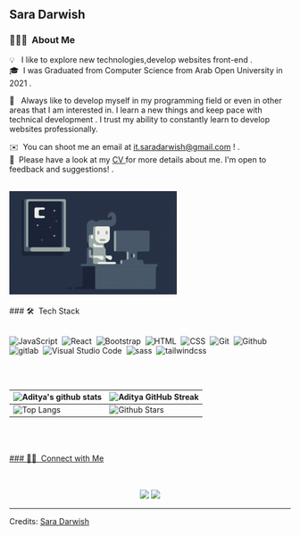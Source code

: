 <!-- ![Aditya Vikram Singh Banner]()
 -->
 
<h2> Sara  Darwish </h2>

<!-- ## 👋 &nbsp;Hey there! I'm Aditya -->

### 👨🏻‍💻 &nbsp;About Me

💡 &nbsp; I like to explore new technologies,develop websites front-end .\
🎓&nbsp; I was Graduated from Computer Science from Arab Open University in 2021 .



🌱 &nbsp; Always like to develop myself in my programming field or even in other areas that I am interested in. I learn a new things and keep pace with technical development . I trust my ability to constantly learn to develop websites professionally.  

<!-- 🌱 &nbsp;I'm on track for learning more about Artificial Intelligence, React, and DB .\ -->
<!-- ✍️ &nbsp;In my spare time,I pursue front end web design, foreign language learning and photography as hobbies'side business' . <br> -->
✉️ &nbsp;You can shoot me an email at it.saradarwish@gmail.com ! .\
📄 &nbsp;Please have a look at my <a href="https://drive.google.com/file/d/1dzjcddVJs6JDV85Dvooeptpgs9LqpJGF/view?usp=sharing"> CV </a>
for more details about me. I'm open to feedback and suggestions! .

<br>
<img alt="sara" src="https://raw.githubusercontent.com/AVS1508/AVS1508/master/assets/Night-Coding.gif" > 
<br>
<br>
### 🛠 &nbsp;Tech Stack
<br><br>

![JavaScript](https://img.shields.io/badge/-JavaScript-05122A?style=flat&logo=javascript)&nbsp;
![React](https://img.shields.io/badge/-React-05122A?style=flat&logo=react)&nbsp;
![Bootstrap](https://img.shields.io/badge/-Bootstrap-05122A?style=flat&logo=bootstrap&logoColor=563D7C)&nbsp;
![HTML](https://img.shields.io/badge/-HTML-05122A?style=flat&logo=HTML5)&nbsp;
![CSS](https://img.shields.io/badge/-CSS-05122A?style=flat&logo=CSS3&logoColor=1572B6)&nbsp;
![Git](https://img.shields.io/badge/-Git-05122A?style=flat&logo=git)&nbsp;
![Github](https://img.shields.io/badge/-Github-05122A?style=flat&logo=github)&nbsp;
![gitlab](https://img.shields.io/badge/-Gitlab-05122A?style=flat&logo=gitlab)&nbsp;
![Visual Studio Code](https://img.shields.io/badge/-Visual%20Studio%20Code-05122A?style=flat&logo=visual-studio-code&logoColor=007ACC)&nbsp;
![sass](https://img.shields.io/badge/-scss-05122A?style=flat&logo=sass)&nbsp;
![tailwindcss](https://img.shields.io/badge/-tailwindcss-05122A?style=flat&logo=tailwindcss)&nbsp;
<br>
<br>

<p align="center">
<a href="https://github.com/SaraDrwish">
<br>
 
| ![Aditya's github stats](https://github-readme-stats.vercel.app/api?username=SaraDrwish&show_icons=true&theme=tokyonight) | ![Aditya GitHub Streak](https://github-readme-streak-stats.herokuapp.com/?user=SaraDrwish&theme=tokyonight) |
| --- | --- |
| ![Top Langs](https://github-readme-stats.vercel.app/api/top-langs/?username=SaraDrwish&theme=tokyonight) | ![Github Stars](https://github-readme-stats.vercel.app/api?username=SaraDrwish&show_icons=true&locale=en&count_private=true&hide_rank=true&custom_title=My%20GitHub%20Stats&disable_animations=true&theme=tokyonight) |


<br>


<br>
<br>
### 🤝🏻 &nbsp;Connect with Me
<br>
<br>
<p align="center">
   <br>
<a href="https://www.linkedin.com/in/sara-darwish-921341178/"><img src="https://img.shields.io/badge/-sara-0077B5?style=flat&logo=Linkedin&logoColor=white"/></a>
<a href="mailto:it.saradarwish@gmail.com"><img src="https://img.shields.io/badge/-it.saradarwish-D14836?style=flat&logo=Gmail&logoColor=white"/></a>
 </p>

-----
Credits: [ Sara Darwish ](https://github.com/SaraDrwish)

 
